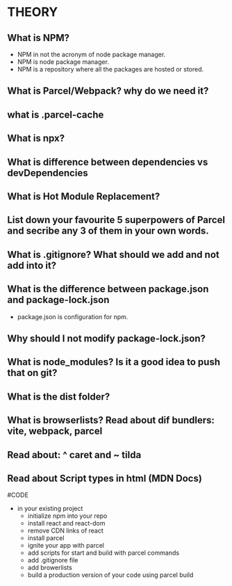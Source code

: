 # THEORY

## What is NPM?

- NPM in not the acronym of node package manager.
- NPM is node package manager.
- NPM is a repository where all the packages are hosted or stored.

## What is Parcel/Webpack? why do we need it?

## what is .parcel-cache

## What is npx?

## What is difference between dependencies vs devDependencies

## What is Hot Module Replacement?

## List down your favourite 5 superpowers of Parcel and secribe any 3 of them in your own words.

## What is .gitignore? What should we add and not add into it?

## What is the difference between package.json and package-lock.json

- package.json is configuration for npm.

## Why should I not modify package-lock.json?

## What is node_modules? Is it a good idea to push that on git?

## What is the dist folder?

## What is browserlists? Read about dif bundlers: vite, webpack, parcel

## Read about: ^ caret and ~ tilda

## Read about Script types in html (MDN Docs)

#CODE

- in your existing project
  - initialize npm into your repo
  - install react and react-dom
  - remove CDN links of react
  - install parcel
  - ignite your app with parcel
  - add scripts for start and build with parcel commands
  - add .gitignore file
  - add browerlists
  - build a production version of your code using parcel build
